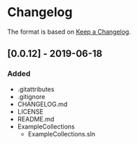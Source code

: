 # Changelog

The format is based on [Keep a Changelog](https://keepachangelog.com/en/1.0.0/).

## [0.0.12] - 2019-06-18
### Added
- .gitattributes
- .gitignore
- CHANGELOG.md
- LICENSE
- README.md
- ExampleCollections
  - ExampleCollections.sln
